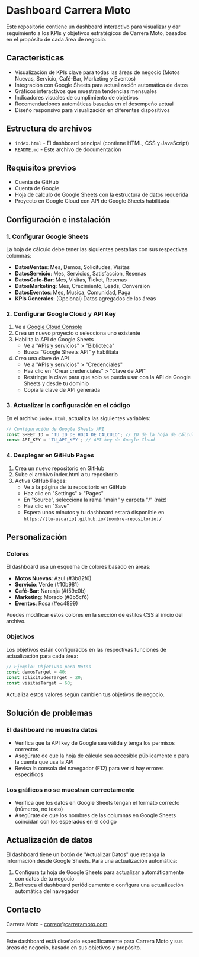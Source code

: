 # Dashboard Carrera Moto

Este repositorio contiene un dashboard interactivo para visualizar y dar seguimiento a los KPIs y objetivos estratégicos de Carrera Moto, basados en el propósito de cada área de negocio.

## Características

- Visualización de KPIs clave para todas las áreas de negocio (Motos Nuevas, Servicio, Café-Bar, Marketing y Eventos)
- Integración con Google Sheets para actualización automática de datos
- Gráficos interactivos que muestran tendencias mensuales
- Indicadores visuales de cumplimiento de objetivos
- Recomendaciones automáticas basadas en el desempeño actual
- Diseño responsivo para visualización en diferentes dispositivos

## Estructura de archivos

- `index.html` - El dashboard principal (contiene HTML, CSS y JavaScript)
- `README.md` - Este archivo de documentación

## Requisitos previos

- Cuenta de GitHub
- Cuenta de Google
- Hoja de cálculo de Google Sheets con la estructura de datos requerida
- Proyecto en Google Cloud con API de Google Sheets habilitada

## Configuración e instalación

### 1. Configurar Google Sheets

La hoja de cálculo debe tener las siguientes pestañas con sus respectivas columnas:

- **DatosVentas**: Mes, Demos, Solicitudes, Visitas
- **DatosServicio**: Mes, Servicios, Satisfaccion, Resenas
- **DatosCafe-Bar**: Mes, Visitas, Ticket, Resenas
- **DatosMarketing**: Mes, Crecimiento, Leads, Conversion
- **DatosEventos**: Mes, Musica, Comunidad, Paga
- **KPIs Generales**: (Opcional) Datos agregados de las áreas

### 2. Configurar Google Cloud y API Key

1. Ve a [Google Cloud Console](https://console.cloud.google.com/)
2. Crea un nuevo proyecto o selecciona uno existente
3. Habilita la API de Google Sheets
   - Ve a "APIs y servicios" > "Biblioteca"
   - Busca "Google Sheets API" y habilítala
4. Crea una clave de API
   - Ve a "APIs y servicios" > "Credenciales"
   - Haz clic en "Crear credenciales" > "Clave de API"
   - Restringe la clave para que solo se pueda usar con la API de Google Sheets y desde tu dominio
   - Copia la clave de API generada

### 3. Actualizar la configuración en el código

En el archivo `index.html`, actualiza las siguientes variables:

```javascript
// Configuración de Google Sheets API
const SHEET_ID = 'TU_ID_DE_HOJA_DE_CALCULO'; // ID de la hoja de cálculo
const API_KEY = 'TU_API_KEY'; // API key de Google Cloud
```

### 4. Desplegar en GitHub Pages

1. Crea un nuevo repositorio en GitHub
2. Sube el archivo index.html a tu repositorio
3. Activa GitHub Pages:
   - Ve a la página de tu repositorio en GitHub
   - Haz clic en "Settings" > "Pages"
   - En "Source", selecciona la rama "main" y carpeta "/" (raíz)
   - Haz clic en "Save"
   - Espera unos minutos y tu dashboard estará disponible en `https://[tu-usuario].github.io/[nombre-repositorio]/`

## Personalización

### Colores

El dashboard usa un esquema de colores basado en áreas:
- **Motos Nuevas**: Azul (#3b82f6)
- **Servicio**: Verde (#10b981)
- **Café-Bar**: Naranja (#f59e0b)
- **Marketing**: Morado (#8b5cf6)
- **Eventos**: Rosa (#ec4899)

Puedes modificar estos colores en la sección de estilos CSS al inicio del archivo.

### Objetivos

Los objetivos están configurados en las respectivas funciones de actualización para cada área:

```javascript
// Ejemplo: Objetivos para Motos
const demosTarget = 40;
const solicitudesTarget = 20;
const visitasTarget = 60;
```

Actualiza estos valores según cambien tus objetivos de negocio.

## Solución de problemas

### El dashboard no muestra datos
- Verifica que la API key de Google sea válida y tenga los permisos correctos
- Asegúrate de que la hoja de cálculo sea accesible públicamente o para la cuenta que usa la API
- Revisa la consola del navegador (F12) para ver si hay errores específicos

### Los gráficos no se muestran correctamente
- Verifica que los datos en Google Sheets tengan el formato correcto (números, no texto)
- Asegúrate de que los nombres de las columnas en Google Sheets coincidan con los esperados en el código

## Actualización de datos

El dashboard tiene un botón de "Actualizar Datos" que recarga la información desde Google Sheets. Para una actualización automática:

1. Configura tu hoja de Google Sheets para actualizar automáticamente con datos de tu negocio
2. Refresca el dashboard periódicamente o configura una actualización automática del navegador

## Contacto

Carrera Moto - [correo@carreramoto.com](mailto:correo@carreramoto.com)

---

Este dashboard está diseñado específicamente para Carrera Moto y sus áreas de negocio, basado en sus objetivos y propósito.
